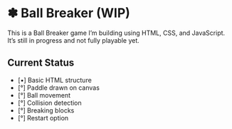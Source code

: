 # ✽ Ball Breaker (WIP)

This is a Ball Breaker game I’m building using HTML, CSS, and JavaScript.
It’s still in progress and not fully playable yet.

## Current Status
- [•] Basic HTML structure
- [°] Paddle drawn on canvas
- [°] Ball movement
- [°] Collision detection
- [°] Breaking blocks
- [°] Restart option
